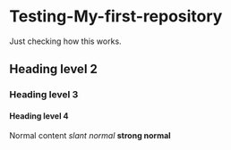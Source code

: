 # Testing-My-first-repository
Just checking how this works.
## Heading level 2
### Heading level 3
#### Heading level 4
Normal content
*slant normal*
__strong normal__

